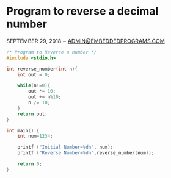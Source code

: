 Program to reverse a decimal number
===================================

SEPTEMBER 29, 2018 ~ ADMIN@EMBEDDEDPROGRAMS.COM

``` c
/* Program to Reverse a number */
#include <stdio.h>

int reverse_number(int n){
	int out = 0;

	while(n!=0){
		out *= 10;
		out += n%10;
		n /= 10;
	}
	return out;
}

int main() {
	int num=1234;

	printf ("Initial Number=%dn", num);
	printf ("Reverse Number=%dn",reverse_number(num));

	return 0;
}
```
